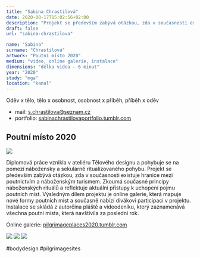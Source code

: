 ```yaml
---
title: "Sabina Chrastilová"
date: 2020-08-17T15:02:56+02:00
description: "Projekt se především zabývá otázkou, zda v současnosti existuje hranice mezi poutnictvím a náboženským turismem. Zkoumá současné principy náboženských rituálů a reflektuje aktuální přístupy k uchopení pojmu poutních míst."
draft: false
url: "sabina-chrastilova"

name: "Sabina"
surname: "Chrastilová"
artwork: "Poutní místo 2020"
medium: "video, online galerie, instalace"
dimensions: "délka videa – 6 minut"
year: "2020"
study: "mga"
location: "kanal"
---
```


Oděv x tělo, tělo x osobnost, osobnost x příběh, příběh x oděv

* mail: s.chrastilova@seznam.cz  
* portfolio: [sabinachrastilovaportfolio.tumblr.com](https://sabinachrastilovaportfolio.tumblr.com/)


## Poutní místo 2020

![](/2020/chrastilova/1.jpg)

Diplomová práce vznikla v ateliéru Tělového designu a pohybuje se na pomezí nábožensky a sekulárně ritualizovaného pohybu. Projekt se především zabývá otázkou, zda v současnosti existuje hranice mezi poutnictvím a náboženským turismem. Zkoumá současné principy náboženských rituálů a reflektuje aktuální přístupy k uchopení pojmu poutních míst. Výsledným dílem projektu je online galerie, která mapuje nové formy poutních míst a současně nabízí divákovi participaci v projektu. Instalace se skládá z autorčina pláště a videodeníku, který zaznamenává všechna poutní místa, která navštívila za poslední rok.

Online galerie: [pilgrimageplaces2020.tumblr.com](https://pilgrimageplaces2020.tumblr.com/)

![](/2020/chrastilova/2.jpg)
![](/2020/chrastilova/3.jpg)
![](/2020/chrastilova/4.jpg)

#bodydesign #pilgrimagesites   
